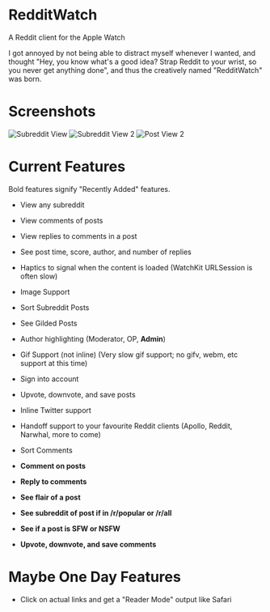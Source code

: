# RedditWatch
A Reddit client for the Apple Watch

I got annoyed by not being able to distract myself whenever I wanted, and thought "Hey, you know what's a good idea? Strap Reddit to your wrist, so you never get anything done", and thus the creatively named "RedditWatch" was born.



# Screenshots

![Subreddit View](https://i.imgur.com/1uQFYwh.png)
![Subreddit View 2](https://i.imgur.com/beQhpmF.png)
![Post View 2](https://i.imgur.com/HqUk3sg.png)


# Current Features

Bold features signify "Recently Added" features.

* View any subreddit

* View comments of posts

* View replies to comments in a post

* See post time, score, author, and number of replies

* Haptics to signal when the content is loaded (WatchKit URLSession is often slow)

* Image Support

* Sort Subreddit Posts

* See Gilded Posts

* Author highlighting (Moderator, OP, **Admin**)

* Gif Support (not inline) (Very slow gif support; no gifv, webm, etc support at this time)

* Sign into account

* Upvote, downvote, and save posts

* Inline Twitter support

* Handoff support to your favourite Reddit clients (Apollo, Reddit, Narwhal, more to come)

* Sort Comments

* **Comment on posts**

* **Reply to comments**

* **See flair of a post**

* **See subreddit of post if in /r/popular or /r/all**

* **See if a post is SFW or NSFW**

* **Upvote, downvote, and save comments**



# Maybe One Day Features

* Click on actual links and get a "Reader Mode" output like Safari


